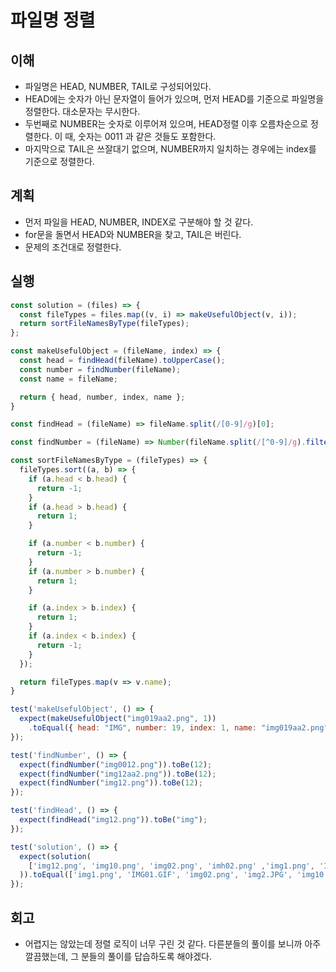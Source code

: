 # 파일명 정렬

## 이해

- 파일명은 HEAD, NUMBER, TAIL로 구성되어있다.
- HEAD에는 숫자가 아닌 문자열이 들어가 있으며, 먼저 HEAD를 기준으로 파일명을 정렬한다. 대소문자는 무시한다.
- 두번째로 NUMBER는 숫자로 이루어져 있으며, HEAD정렬 이후 오름차순으로 정렬한다. 이 때, 숫자는 0011 과 같은 것들도 포함한다.
- 마지막으로 TAIL은 쓰잘대기 없으며, NUMBER까지 일치하는 경우에는 index를 기준으로 정렬한다.

## 계획

- 먼저 파일을 HEAD, NUMBER, INDEX로 구분해야 할 것 같다.
- for문을 돌면서 HEAD와 NUMBER을 찾고, TAIL은 버린다.
- 문제의 조건대로 정렬한다.

## 실행

```javascript
const solution = (files) => {
  const fileTypes = files.map((v, i) => makeUsefulObject(v, i));
  return sortFileNamesByType(fileTypes);
};

const makeUsefulObject = (fileName, index) => {
  const head = findHead(fileName).toUpperCase();
  const number = findNumber(fileName);
  const name = fileName;

  return { head, number, index, name };
}

const findHead = (fileName) => fileName.split(/[0-9]/g)[0];

const findNumber = (fileName) => Number(fileName.split(/[^0-9]/g).filter(v => v)[0]);

const sortFileNamesByType = (fileTypes) => {
  fileTypes.sort((a, b) => {
    if (a.head < b.head) {
      return -1;
    }
    if (a.head > b.head) {
      return 1;
    }

    if (a.number < b.number) {
      return -1;
    }
    if (a.number > b.number) {
      return 1;
    }

    if (a.index > b.index) {
      return 1;
    }
    if (a.index < b.index) {
      return -1;
    }
  });

  return fileTypes.map(v => v.name);
}

test('makeUsefulObject', () => {
  expect(makeUsefulObject("img019aa2.png", 1))
    .toEqual({ head: "IMG", number: 19, index: 1, name: "img019aa2.png" });
});

test('findNumber', () => {
  expect(findNumber("img0012.png")).toBe(12);
  expect(findNumber("img12aa2.png")).toBe(12);
  expect(findNumber("img12.png")).toBe(12);
});

test('findHead', () => {
  expect(findHead("img12.png")).toBe("img");
});

test('solution', () => {
  expect(solution(
    ['img12.png', 'img10.png', 'img02.png', 'imh02.png' ,'img1.png', 'IMG01.GIF', 'img2.JPG'],
  )).toEqual(['img1.png', 'IMG01.GIF', 'img02.png', 'img2.JPG', 'img10.png', 'img12.png', 'imh02.png']);
});
```

## 회고

- 어렵지는 않았는데 정렬 로직이 너무 구린 것 같다. 다른분들의 풀이를 보니까 아주 깔끔했는데, 그 분들의 풀이를 답습하도록 해야겠다.
